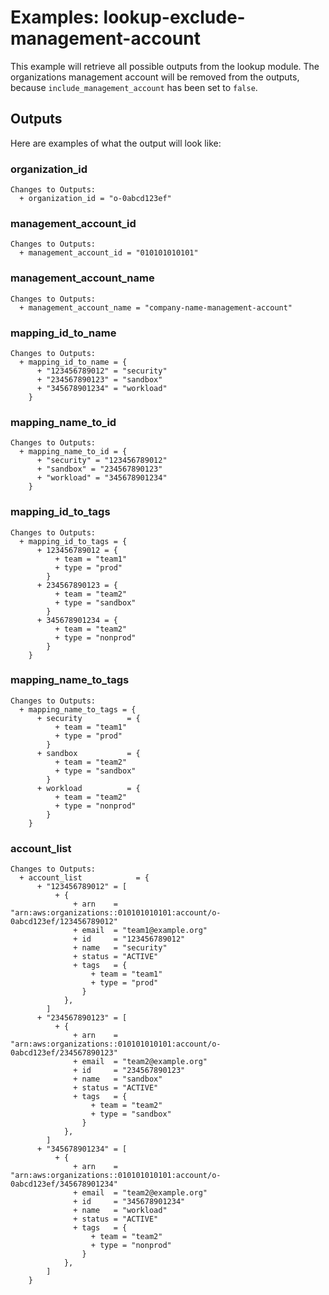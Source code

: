# Examples: lookup-exclude-management-account

This example will retrieve all possible outputs from the lookup module.
The organizations management account will be removed from the outputs, because `include_management_account` has been set to `false`.

## Outputs

Here are examples of what the output will look like:

### organization_id

```text
Changes to Outputs:
  + organization_id = "o-0abcd123ef"
```

### management_account_id

```text
Changes to Outputs:
  + management_account_id = "010101010101"
```

### management_account_name

```text
Changes to Outputs:
  + management_account_name = "company-name-management-account"
```

### mapping_id_to_name

```text
Changes to Outputs:
  + mapping_id_to_name = {
      + "123456789012" = "security"
      + "234567890123" = "sandbox"
      + "345678901234" = "workload"
    }
```

### mapping_name_to_id

```text
Changes to Outputs:
  + mapping_name_to_id = {
      + "security" = "123456789012"
      + "sandbox" = "234567890123"
      + "workload" = "345678901234"
    }
```

### mapping_id_to_tags

```text
Changes to Outputs:
  + mapping_id_to_tags = {
      + 123456789012 = {
          + team = "team1"
          + type = "prod"
        }
      + 234567890123 = {
          + team = "team2"
          + type = "sandbox"
        }
      + 345678901234 = {
          + team = "team2"
          + type = "nonprod"
        }
    }
```

### mapping_name_to_tags

```text
Changes to Outputs:
  + mapping_name_to_tags = {
      + security          = {
          + team = "team1"
          + type = "prod"
        }
      + sandbox           = {
          + team = "team2"
          + type = "sandbox"
        }
      + workload          = {
          + team = "team2"
          + type = "nonprod"
        }
    }
```

### account_list

```text
Changes to Outputs:
  + account_list            = {
      + "123456789012" = [
          + {
              + arn    = "arn:aws:organizations::010101010101:account/o-0abcd123ef/123456789012"
              + email  = "team1@example.org"
              + id     = "123456789012"
              + name   = "security"
              + status = "ACTIVE"
              + tags   = {
                  + team = "team1"
                  + type = "prod"
                }
            },
        ]
      + "234567890123" = [
          + {
              + arn    = "arn:aws:organizations::010101010101:account/o-0abcd123ef/234567890123"
              + email  = "team2@example.org"
              + id     = "234567890123"
              + name   = "sandbox"
              + status = "ACTIVE"
              + tags   = {
                  + team = "team2"
                  + type = "sandbox"
                }
            },
        ]
      + "345678901234" = [
          + {
              + arn    = "arn:aws:organizations::010101010101:account/o-0abcd123ef/345678901234"
              + email  = "team2@example.org"
              + id     = "345678901234"
              + name   = "workload"
              + status = "ACTIVE"
              + tags   = {
                  + team = "team2"
                  + type = "nonprod"
                }
            },
        ]
    }
```